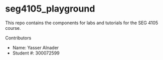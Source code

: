 # seg4105_playground
This repo contains the components for labs and tutorials for the SEG 4105 course.

Contributors
- Name: Yasser Alnader
- Student #: 300072599
